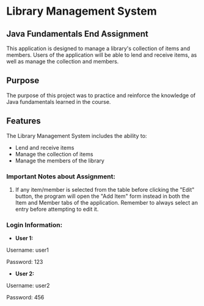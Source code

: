# Library Management System
## Java Fundamentals End Assignment

This application is designed to manage a library's collection of items and members. Users of the application will be able to lend and receive items, as well as manage the collection and members.

## Purpose
The purpose of this project was to practice and reinforce the knowledge of Java fundamentals learned in the course.

## Features
The Library Management System includes the ability to:

- Lend and receive items
- Manage the collection of items
- Manage the members of the library

### Important Notes about Assignment:
1. If any item/member is selected from the table before clicking the "Edit" button, the program will open the "Add Item" form instead in both the Item and Member tabs of the application. Remember to always select an entry before attempting to edit it.


### Login Information:
- **User 1:** 

Username: user1

Password: 123

- **User 2:**

Username: user2

Password: 456



